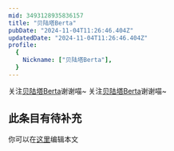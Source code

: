 ```yaml
---
mid: 3493128935836157
title: "贝陆塔Berta"
pubDate: "2024-11-04T11:26:46.404Z"
updatedDate: "2024-11-04T11:26:46.404Z"
profile:
  {
    Nickname: ["贝陆塔Berta"],
  }
---
```


关注[贝陆塔Berta](https://space.bilibili.com/3493128935836157)谢谢喵~ 关注[贝陆塔Berta](https://space.bilibili.com/3493128935836157)谢谢喵~

## 此条目有待补充
你可以在[这里](https://github.com/Yuhanawa/VTuber.ICU-Content/edit/master/v/贝陆塔Berta/index.md)编辑本文
